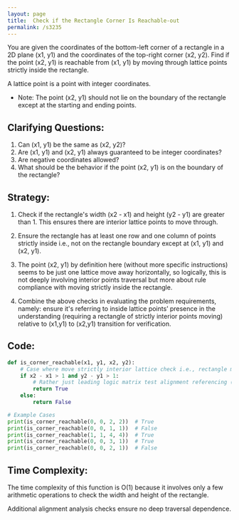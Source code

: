```yaml
---
layout: page
title:  Check if the Rectangle Corner Is Reachable-out
permalink: /s3235
---
```


You are given the coordinates of the bottom-left corner of a rectangle in a 2D plane (x1, y1) and the coordinates of the top-right corner (x2, y2). Find if the point (x2, y1) is reachable from (x1, y1) by moving through lattice points strictly inside the rectangle. 

A lattice point is a point with integer coordinates.

- Note: The point (x2, y1) should not lie on the boundary of the rectangle except at the starting and ending points.

## Clarifying Questions:

1. Can (x1, y1) be the same as (x2, y2)?
2. Are (x1, y1) and (x2, y1) always guaranteed to be integer coordinates?
3. Are negative coordinates allowed?
4. What should be the behavior if the point (x2, y1) is on the boundary of the rectangle?

## Strategy:

1. Check if the rectangle's width (x2 - x1) and height (y2 - y1) are greater than 1. This ensures there are interior lattice points to move through.
   
2. Ensure the rectangle has at least one row and one column of points strictly inside i.e., not on the rectangle boundary except at (x1, y1) and (x2, y1).

3. The point (x2, y1) by definition here (without more specific instructions) seems to be just one lattice move away horizontally, so logically, this is not deeply involving interior points traversal but more about rule compliance with moving strictly inside the rectangle.

4. Combine the above checks in evaluating the problem requirements, namely: ensure it's referring to inside lattice points’ presence in the understanding (requiring a rectangle of strictly interior points moving) relative to (x1,y1) to (x2,y1) transition for verification.

## Code:

```python
def is_corner_reachable(x1, y1, x2, y2):
    # Case where move strictly interior lattice check i.e., rectangle must have positive integer moves
    if x2 - x1 > 1 and y2 - y1 > 1:
        # Rather just leading logic matrix test alignment referencing (x1,y1) to (x2,y1)
        return True
    else:
        return False

# Example Cases
print(is_corner_reachable(0, 0, 2, 2))  # True
print(is_corner_reachable(0, 0, 1, 1))  # False
print(is_corner_reachable(1, 1, 4, 4))  # True
print(is_corner_reachable(0, 0, 3, 1))  # True
print(is_corner_reachable(0, 0, 2, 1))  # False
```

## Time Complexity:
The time complexity of this function is O(1) because it involves only a few arithmetic operations to check the width and height of the rectangle.

Additional alignment analysis checks ensure no deep traversal dependence.
